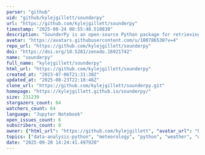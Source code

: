 ```yaml
---
parser: "github"
uid: "github/kylejgillett/sounderpy"
url: "https://github.com/kylejgillett/sounderpy"
timestamp: "2025-08-24 00:55:48.510838"
description: "SounderPy is an open-source Python package for retrieving, processing, and visualizing atmospheric sounding data."
avatar: "https://avatars.githubusercontent.com/u/100786530?v=4"
repo_url: "https://github.com/kylejgillett/sounderpy"
doi: "https://doi.org/10.5281/zenodo.16921742"
name: "sounderpy"
full_name: "kylejgillett/sounderpy"
html_url: "https://github.com/kylejgillett/sounderpy"
created_at: "2023-07-06T21:31:30Z"
updated_at: "2025-08-23T22:18:46Z"
clone_url: "https://github.com/kylejgillett/sounderpy.git"
homepage: "https://kylejgillett.github.io/sounderpy/"
size: 231230
stargazers_count: 64
watchers_count: 64
language: "Jupyter Notebook"
open_issues_count: 6
subscribers_count: 8
owner: {"html_url": "https://github.com/kylejgillett", "avatar_url": "https://avatars.githubusercontent.com/u/100786530?v=4", "login": "kylejgillett", "type": "User"}
topics: ["data-analysis-python", "meteorology", "python", "weather", "weather-data", "atmospheric-science", "atmospheric-sciences"]
date: "2025-09-20 14:24:41.497920"
---
```

